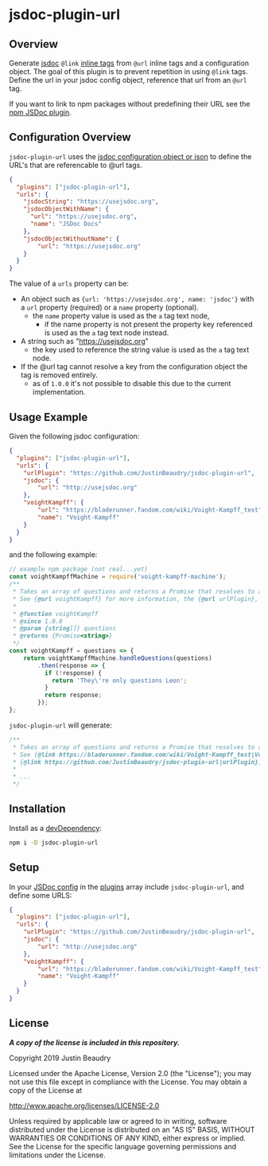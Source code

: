 <p align="center">
	<h1>jsdoc-plugin-url</h1>
</p>

## Overview
Generate [jsdoc][jsdoc] `@link` [inline tags][jsdoc-inline] from `@url` inline tags and a configuration object.
The goal of this plugin is to prevent repetition in using `@link` tags. Define the url in your jsdoc config object,
reference that url from an `@url` tag. 

If you want to link to npm packages without predefining their URL see the [npm JSDoc plugin][npm-plugin].

## Configuration Overview
`jsdoc-plugin-url` uses the [jsdoc configuration object or json][jsdoc-config] to define the URL's that are
referencable to @url tags.
```json
{
  "plugins": ["jsdoc-plugin-url"],
  "urls": {
    "jsdocString": "https://usejsdoc.org",
    "jsdocObjectWithName": {
      "url": "https://usejsdoc.org",
      "name": "JSDoc Docs"
    },
    "jsdocObjectWithoutName": {
    	"url": "https://usejsdoc.org"
    }
  }
}
```

The value of a `urls` property can be:
 
- An object such as `{url: 'https://usejsdoc.org', name: 'jsdoc'}` with a `url` property (required) 
  or a `name` property (optional).
	- the `name` property value is used as the `a` tag text node,
		- if the name property is not present the property key referenced is used as the `a` tag text node instead.
- A string such as "https://usejsdoc.org"
  - the key used to reference the string value is used as the `a` tag text node.
- If the @url tag cannot resolve a key from the configuration object the tag is removed entirely.
  - as of `1.0.0` it's not possible to disable this due to the current implementation.

## Usage Example
Given the following jsdoc configuration:
```json
{
  "plugins": ["jsdoc-plugin-url"],
  "urls": {
  	"urlPlugin": "https://github.com/JustinBeaudry/jsdoc-plugin-url",
  	"jsdoc": {
  		"url": "http://usejsdoc.org"
  	},
  	"voightKampff": {
  		"url": "https://bladerunner.fandom.com/wiki/Voight-Kampff_test",
  		"name": "Voight-Kampff"
  	}
  }
}
```
and the following example:
```javascript
// example npm package (not real...yet)
const voightKampffMachine = require('voight-kampff-machine');
/**
 * Takes an array of questions and returns a Promise that resolves to a `string` response to those questions.
 * See {@url voightKampff} for more information, the {@url urlPlugin}, and {@url jsdoc}.
 * 
 * @function voightKampff
 * @since 1.0.0
 * @param {string[]} questions
 * @returns {Promise<string>}
 */
const voightKampff = questions => {
	return voightKampffMachine.handleQuestions(questions)
		.then(response => {
		  if (!response) {
		    return 'They\'re only questions Leon';
		  }
		  return response;
		});
};
```
`jsdoc-plugin-url` will generate:
````javascript
/**
 * Takes an array of questions and returns a Promise that resolves to a response to those questions.
 * See {@link https://bladerunner.fandom.com/wiki/Voight-Kampff_test|Voight-Kampff} for more information, the 
 * {@link https://github.com/JustinBeaudry/jsdoc-plugin-url|urlPlugin}, and {@link http://usejsdoc.org|jsdoc}.
 * 
 * ...
 */
````

## Installation
Install as a [devDependency][dev-deps]:
```bash
npm i -D jsdoc-plugin-url
```

## Setup
In your [JSDoc config][jsdoc-config] in the [plugins][jsdoc-plugins] array include `jsdoc-plugin-url`, and define
some URLS:
```json
{
  "plugins": ["jsdoc-plugin-url"],
  "urls": {
  	"urlPlugin": "https://github.com/JustinBeaudry/jsdoc-plugin-url",
  	"jsdoc": {
  		"url": "http://usejsdoc.org"
  	},
  	"voightKampff": {
  		"url": "https://bladerunner.fandom.com/wiki/Voight-Kampff_test",
  		"name": "Voight-Kampff"
  	}
  }
}
```

## License
__*A copy of the license is included in this repository.*__

Copyright 2019 Justin Beaudry

Licensed under the Apache License, Version 2.0 (the "License");
you may not use this file except in compliance with the License.
You may obtain a copy of the License at

  http://www.apache.org/licenses/LICENSE-2.0

Unless required by applicable law or agreed to in writing, software
distributed under the License is distributed on an "AS IS" BASIS,
WITHOUT WARRANTIES OR CONDITIONS OF ANY KIND, either express or implied.
See the License for the specific language governing permissions and
limitations under the License.


[npm-plugin]: https://github.com/JustinBeaudry/jsdoc-plugin-npm
[jsdoc]: http://usejsdoc.org
[jsdoc-inline]: http://usejsdoc.org/about-block-inline-tags.html
[jsdoc-plugins]: http://usejsdoc.org/about-configuring-jsdoc.html#configuring-plugins
[jsdoc-config]: http://usejsdoc.org/about-configuring-jsdoc.html
[dev-deps]: https://docs.npmjs.com/files/package.json#devdependencies
